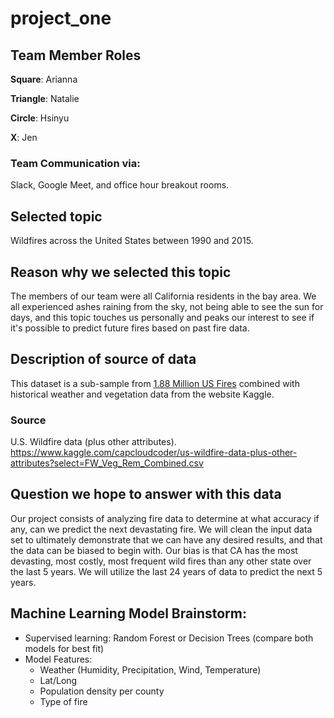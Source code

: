 # project_one

## Team Member Roles
**Square**: Arianna

**Triangle**: Natalie

**Circle**: Hsinyu

**X**: Jen

### Team Communication via:
Slack, Google Meet, and office hour breakout rooms.

## Selected topic
Wildfires across the United States between 1990 and 2015. 

## Reason why we selected this topic
The members of our team were all California residents in the bay area. We all experienced ashes raining from the sky, not being able to see the sun for days, and this topic touches us personally and peaks our interest to see if it's possible to predict future fires based on past fire data.

## Description of source of data
This dataset is a sub-sample from [1.88 Million US Fires]( https://www.kaggle.com/rtatman/188-million-us-wildfires) combined with historical weather and vegetation data from the website Kaggle. 

### Source
U.S. Wildfire data (plus other attributes). https://www.kaggle.com/capcloudcoder/us-wildfire-data-plus-other-attributes?select=FW_Veg_Rem_Combined.csv

## Question we hope to answer with this data
Our project consists of analyzing fire data to determine at what accuracy if any, can we predict the next devastating fire. We will clean the input data set to ultimately demonstrate that we can have any desired results, and that the data can be biased to begin with. Our bias is that CA has the most devasting, most costly, most frequent wild fires than any other state over the last 5 years. We will utilize the last 24 years of data to predict the next 5 years.

## Machine Learning Model Brainstorm:
- Supervised learning: Random Forest or Decision Trees (compare both models for best fit)
- Model Features:
  - Weather (Humidity, Precipitation, Wind, Temperature)
  - Lat/Long
  - Population density per county 
  - Type of fire

